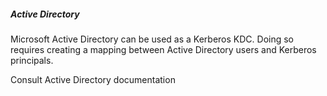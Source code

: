 ##### Active Directory

Microsoft Active Directory can be used as a Kerberos KDC. Doing so requires creating a mapping between Active Directory users and Kerberos principals.

Consult Active Directory documentation
